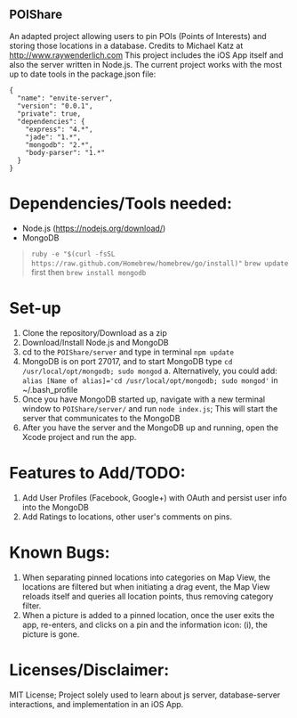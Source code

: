 ## POIShare
An adapted project allowing users to pin POIs (Points of Interests) and storing those locations in a database. Credits to Michael Katz at http://www.raywenderlich.com
This project includes the iOS App itself and also the server written in Node.js. The current project works with the most up to date tools in the package.json file:
```
{
  "name": "envite-server",
  "version": "0.0.1",
  "private": true,
  "dependencies": {
    "express": "4.*",
    "jade": "1.*",
    "mongodb": "2.*",
    "body-parser": "1.*"
  }
}
```

# Dependencies/Tools needed:
* Node.js (https://nodejs.org/download/)
* MongoDB 
> `ruby -e "$(curl -fsSL https://raw.github.com/Homebrew/homebrew/go/install)"`
> `brew update` first then `brew install mongodb`

# Set-up
1. Clone the repository/Download as a zip
2. Download/Install Node.js and MongoDB
3. cd to the `POIShare/server` and type in terminal `npm update`
4. MongoDB is on port 27017, and to start MongoDB type `cd /usr/local/opt/mongodb; sudo mongod`
  a. Alternatively, you could add: `alias [Name of alias]='cd /usr/local/opt/mongodb; sudo mongod'` in ~/.bash_profile
5. Once you have MongoDB started up, navigate with a new terminal window to `POIShare/server/` and run `node index.js`; This will start the server that communicates to the MongoDB
6. After you have the server and the MongoDB up and running, open the Xcode project and run the app.

# Features to Add/TODO:
1. Add User Profiles (Facebook, Google+) with OAuth and persist user info into the MongoDB
2. Add Ratings to locations, other user's comments on pins.

# Known Bugs:
1. When separating pinned locations into categories on Map View, the locations are filtered but when initiating a drag event, the Map View reloads itself and queries all location points, thus removing category filter.
2. When a picture is added to a pinned location, once the user exits the app, re-enters, and clicks on a pin and the information icon: (i), the picture is gone.

# Licenses/Disclaimer:
MIT License; Project solely used to learn about js server, database-server interactions, and implementation in an iOS App.
